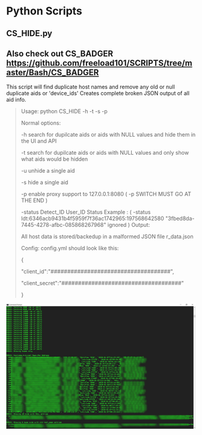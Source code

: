 


# Python Scripts

## CS_HIDE.py

## Also check out CS_BADGER https://github.com/freeload101/SCRIPTS/tree/master/Bash/CS_BADGER 

This script will find duplicate host names and remove any old or null duplicate aids or 'device_ids'
Creates complete broken JSON output of all aid info.

>Usage: python CS_HIDE -h -t -s -p
> 
> Normal options:
> 
>
>-h search for dupilcate aids or aids with NULL values and hide them in the UI and API
>
>-t search for dupilcate aids or aids with NULL values and only show what aids would be hidden
>
>-u unhide a single aid
>
>-s hide a single aid
>
>-p enable proxy support to 127.0.0.1:8080 ( -p SWITCH MUST GO AT THE END )
>
>-status Detect_ID User_ID Status
> Example : ( -status ldt:6346acb9431b4f5959f7f36ac1742965:197568642580 "3fbed8da-7445-4278-afbc-085868267968" ignored )
>Output: 
>
>All host data is stored/backedup in a malformed JSON file r_data.json
>
>Config:
> config.yml should look like this:
>
>{
>
>"client_id":"####################################",
>
>"client_secret":"####################################"
>
>}

![enter image description here](https://github.com/freeload101/Python/blob/master/CS_HIDE/CS_HIDE.jpg?raw=true)
